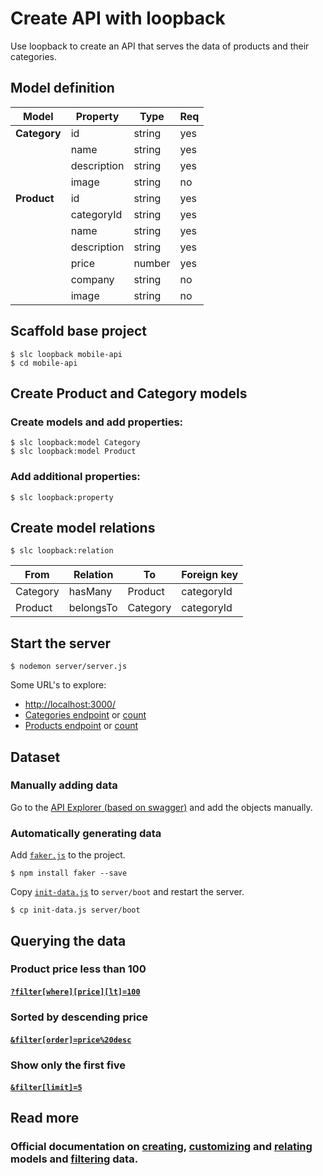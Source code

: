 
# Create API with loopback

Use loopback to create an API that serves the data of products and their categories.

## Model definition

|Model          |Property     |Type    |Req |
|---------------|-------------|--------|-----|
| **Category**	| id  	      | string | yes |
|        	      |	name        | string | yes |
|        	      |	description | string | yes |
|        	      |	image       | string | no  |
| **Product**	  | id          | string | yes |
|							  | categoryId  | string | yes |
|							  | name        | string | yes |
|							  | description | string | yes |
|        	      |	price	      | number | yes |
|							  | company     | string | no  |
|							  | image       | string | no  |

## Scaffold base project

    $ slc loopback mobile-api
    $ cd mobile-api

## Create Product and Category models

### Create models and add properties:

    $ slc loopback:model Category
    $ slc loopback:model Product

### Add additional properties:

	$ slc loopback:property

## Create model relations

	$ slc loopback:relation

|From      |Relation   |To        |Foreign key |
|----------|-----------|----------|------------|
| Category | hasMany   | Product  | categoryId |
| Product  | belongsTo | Category | categoryId |

## Start the server

	$ nodemon server/server.js

Some URL's to explore:

- [http://localhost:3000/](http://localhost:3000/)
- [Categories endpoint](http://localhost:3000/api/categories) or [count](http://localhost:3000/api/categories/count)
- [Products endpoint](http://localhost:3000/api/products) or [count](http://localhost:3000/api/products/count)

## Dataset

### Manually adding data

Go to the [API Explorer (based on swagger)](http://localhost:3000/explorer)
and add the objects manually.

### Automatically generating data

Add [`faker.js`](https://github.com/marak/Faker.js/) to the project.

    $ npm install faker --save

Copy [`init-data.js`](mobile-api/server/boot/init-data.js) to `server/boot` and restart the server.

    $ cp init-data.js server/boot

## Querying the data

### Product price less than 100

####   [`?filter[where][price][lt]=100`](http://localhost:3000/api/products/?filter[where][price][lt]=100)

### Sorted by descending price

####  [`&filter[order]=price%20desc`](http://localhost:3000/api/products/?filter[where][price][lt]=100&filter[order]=price%20desc)

### Show only the first five

####  [`&filter[limit]=5`](http://localhost:3000/api/products/?filter[where][price][lt]=100&filter[order]=price%20desc&filter[limit]=5)

## Read more
### Official documentation on [creating](http://docs.strongloop.com/display/public/LB/Creating+models), [customizing](http://docs.strongloop.com/display/public/LB/Customizing+models) and [relating](http://docs.strongloop.com/display/public/LB/Creating+model+relations) models and [filtering](http://docs.strongloop.com/display/public/LB/Querying+data) data.
